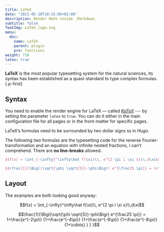 ```yaml
---
title: LaTeX
date: "2021-05-18T10:15:06+02:00"
description: Render Math inside _Markdown_
subtitle: false
featImg: LaTeX_logo.svg
menu:
  doc:
    name: LaTeX
    parent: plugin
    pre: functions
weight: 710
latex: true
---
```


**LaTeX** is the most popular typesetting system for the natural sciences, its syntax has been established as a quasi-standard to type complex formulas.
{.p-first} <!--more-->

## Syntax

You need to enable the render engine for LaTeX — called [_KaTeX_][katex] --- by setting the parameter `latex` to `true`. You can do it either in the main configuration file for all pages or in the front-matter for specific pages.

LaTeX’s formulas need to be surrounded by two dollar signs `$$` in _Hugo_.

The following two formulas are the typesetting code for the reverse Fourier-transformation and an equation with infinite nested fractions, I can’t comprehend. There are **no line-breaks** allowed.

```latex
$$f(x) = \int_{-\infty}^\infty\hat f(\xi)\\, e^{2 \pi i \xi x}\\,d\xi$$

$$\frac{1}{\Bigl(\sqrt{\phi \sqrt{5}}-\phi\Bigr) e^{\frac25 \pi}} = 1+\frac{e^{-2\pi}} {1+\frac{e^{-4\pi}} {1+\frac{e^{-6\pi}} {1+\frac{e^{-8\pi}} {1+\cdots} } } }$$
```

## Layout

The examples are both looking good anyway:

$$f(x) = \int_{-\infty}^\infty\hat f(\xi)\\, e^{2 \pi i \xi x}\\,d\xi$$

$$\frac{1}{\Bigl(\sqrt{\phi \sqrt{5}}-\phi\Bigr) e^{\frac25 \pi}} = 1+\frac{e^{-2\pi}} {1+\frac{e^{-4\pi}} {1+\frac{e^{-6\pi}} {1+\frac{e^{-8\pi}} {1+\cdots} } } }$$

[katex]: https://katex.org
